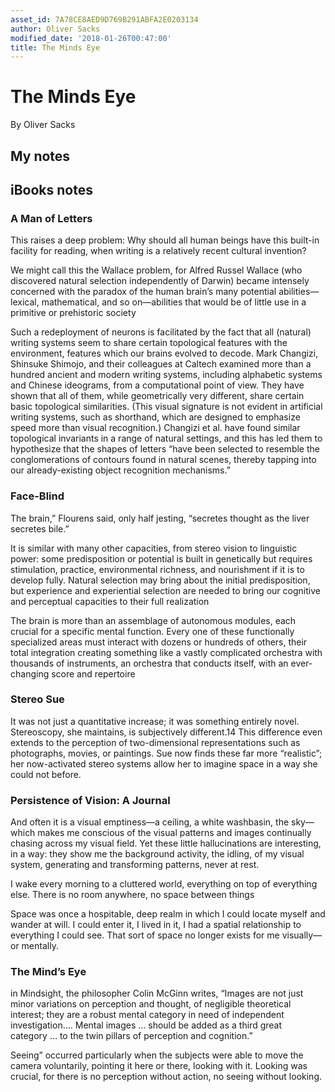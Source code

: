 ```yaml
---
asset_id: 7A78CE8AED9D769B291ABFA2E0203134
author: Oliver Sacks
modified_date: '2018-01-26T00:47:00'
title: The Minds Eye
---
```


# The Minds Eye

By Oliver Sacks

## My notes <a name="my_notes_dont_delete"></a>



## iBooks notes <a name="ibooks_notes_dont_delete"></a>

### A Man of Letters

This raises a deep problem: Why should all human beings have this built-in facility for reading, when writing is a relatively recent cultural invention?

We might call this the Wallace problem, for Alfred Russel Wallace (who discovered natural selection independently of Darwin) became intensely concerned with the paradox of the human brain’s many potential abilities—lexical, mathematical, and so on—abilities that would be of little use in a primitive or prehistoric society

Such a redeployment of neurons is facilitated by the fact that all (natural) writing systems seem to share certain topological features with the environment, features which our brains evolved to decode. Mark Changizi, Shinsuke Shimojo, and their colleagues at Caltech examined more than a hundred ancient and modern writing systems, including alphabetic systems and Chinese ideograms, from a computational point of view. They have shown that all of them, while geometrically very different, share certain basic topological similarities. (This visual signature is not evident in artificial writing systems, such as shorthand, which are designed to emphasize speed more than visual recognition.) Changizi et al. have found similar topological invariants in a range of natural settings, and this has led them to hypothesize that the shapes of letters “have been selected to resemble the conglomerations of contours found in natural scenes, thereby tapping into our already-existing object recognition mechanisms.”

### Face-Blind

The brain,” Flourens said, only half jesting, “secretes thought as the liver secretes bile.”

It is similar with many other capacities, from stereo vision to linguistic power: some predisposition or potential is built in genetically but requires stimulation, practice, environmental richness, and nourishment if it is to develop fully. Natural selection may bring about the initial predisposition, but experience and experiential selection are needed to bring our cognitive and perceptual capacities to their full realization

The brain is more than an assemblage of autonomous modules, each crucial for a specific mental function. Every one of these functionally specialized areas must interact with dozens or hundreds of others, their total integration creating something like a vastly complicated orchestra with thousands of instruments, an orchestra that conducts itself, with an ever-changing score and repertoire

### Stereo Sue

It was not just a quantitative increase; it was something entirely novel. Stereoscopy, she maintains, is subjectively different.14 This difference even extends to the perception of two-dimensional representations such as photographs, movies, or paintings. Sue now finds these far more “realistic”; her now-activated stereo systems allow her to imagine space in a way she could not before.

### Persistence of Vision: A Journal

And often it is a visual emptiness—a ceiling, a white washbasin, the sky—which makes me conscious of the visual patterns and images continually chasing across my visual field. Yet these little hallucinations are interesting, in a way: they show me the background activity, the idling, of my visual system, generating and transforming patterns, never at rest.

I wake every morning to a cluttered world, everything on top of everything else. There is no room anywhere, no space between things

Space was once a hospitable, deep realm in which I could locate myself and wander at will. I could enter it, I lived in it, I had a spatial relationship to everything I could see. That sort of space no longer exists for me visually—or mentally.

### The Mind’s Eye

in Mindsight, the philosopher Colin McGinn writes, “Images are not just minor variations on perception and thought, of negligible theoretical interest; they are a robust mental category in need of independent investigation.… Mental images … should be added as a third great category … to the twin pillars of perception and cognition.”

Seeing” occurred particularly when the subjects were able to move the camera voluntarily, pointing it here or there, looking with it. Looking was crucial, for there is no perception without action, no seeing without looking.